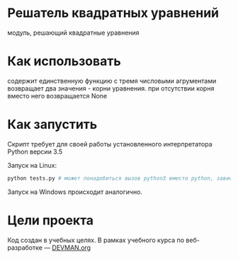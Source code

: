 # Решатель квадратных уравнений

модуль, решающий квадратные уравнения

# Как использовать

содержит единственную функцию с тремя числовыми агрументами
возвращает два значения - корни уравнения. при отсутствии корня вместо него возвращается None
# Как запустить

Скрипт требует для своей работы установленного интерпретатора Python версии 3.5

Запуск на Linux:

```bash
python tests.py # может понадобиться вызов python3 вместо python, зависит от настроек операционной системы
```

Запуск на Windows происходит аналогично.

# Цели проекта

Код создан в учебных целях. В рамках учебного курса по веб-разработке ― [DEVMAN.org](https://devman.org)
